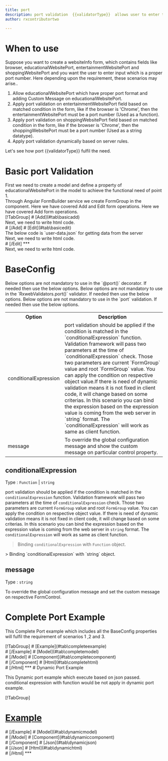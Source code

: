```yaml
---
title: port
description: port validation  {{validatorType}}  allows user to enter the input which is a valid port number.
author: rxcontributortwo

---
```

# When to use
Suppose you want to create a websiteInfo form, which contains fields like browser, educationalWebsitePort, entertainmentWebsitePort and shoppingWebsitePort and you want the user to enter input which is a proper port number. Here depending upon the requirement, these scenarios may arise..
<ol>
 <li>Allow educationalWebsitePort which have proper port format and adding Custom Message on educationalWebsitePort.</li>
 <li>Apply port validation on entertainmentWebsitePort field based on matched condition in the form, like if the browser is 'Chrome', then the entertainmentWebsitePort must be a port number (Used as a function).</li>
 <li>Apply port validation on shoppingWebsitePort field based on matched condition in the form, like if the browser is 'Chrome', then the    shoppingWebsitePort must be a port number (Used as a string datatype).</li>
 <data-scope scope="['decorator','validator']">
 <li>Apply port validation dynamically based on server rules.</li>
 </data-scope>
</ol>
Let's see how port  {{validatorType}}  fulfil the need.

# Basic port Validation
<data-scope scope="['decorator','template-driven']">
First we need to create a model and define a property of educationalWebsitePort in the model to achieve the functional need of point 1.
<div component="app-code" key="port-add-model"></div> 
</data-scope>
Through Angular FormBuilder service we create FormGroup in the component.
<data-scope scope="['decorator']">
Here we have covered Add and Edit form operations. 
</data-scope>

<data-scope scope="['validator','template-driven']">
Here we have covered Add form operations. 
</data-scope> 

<data-scope scope="['decorator']">
<div component="app-tabs" key="basic-operations"></div>
[!TabGroup]
# [Add](#tab\basicadd)
<div component="app-code" key="port-add-component"></div> 
Next, we need to write html code.
<div component="app-code" key="port-add-html"></div> 
<div component="app-example-runner" ref-component="app-port-add"></div>
# [/Add]
# [Edit](#tab\basicedit)
<div component="app-code" key="port-edit-component"></div>
The below code is `user-data.json` for getting data from the server 
<div component="app-code" key="port-edit-json"></div>  
Next, we need to write html code.
<div component="app-code" key="port-edit-html"></div> 
<div component="app-example-runner" ref-component="app-port-edit"></div>
# [/Edit]
***
</data-scope>

<data-scope scope="['validator','template-driven']">
<div component="app-code" key="port-add-component"></div> 
Next, we need to write html code.
<div component="app-code" key="port-add-html"></div> 
<div component="app-example-runner" ref-component="app-port-add"></div>
</data-scope>

# BaseConfig
<data-scope scope="['decorator']">
Below options are not mandatory to use in the `@port()` decorator. If needed then use the below options.
</data-scope>

<data-scope scope="['validator']">
Below options are not mandatory to use in the `RxwebValidators.port()` validator. If needed then use the below options.
</data-scope>

<data-scope scope="['template-driven']">
Below options are not mandatory to use in the `port` validation. If needed then use the below options.
</data-scope>

<table class="table table-bordered table-striped">
<tr><th>Option</th><th>Description</th></tr>
<tr><td><a  (click)='scrollTo("#conditionalExpression")' title="conditionalExpression">conditionalExpression</a></td><td>port validation should be applied if the condition is matched in the `conditionalExpression` function. Validation framework will pass two parameters at the time of `conditionalExpression` check. Those two parameters are current `FormGroup` value and root `FormGroup` value. You can apply the condition on respective object value.If there is need of dynamic validation means it is not fixed in client code, it will change based on some criterias. In this scenario you can bind the expression based on the expression value is coming from the web server in `string` format. The `conditionalExpression` will work as same as client function.</td></tr>
<tr><td><a  (click)='scrollTo("#message")' title="message">message</a></td><td>To override the global configuration message and show the custom message on particular control property.</td></tr>
</table>

## conditionalExpression 
Type :  `Function`  |  `string` 

port validation should be applied if the condition is matched in the `conditionalExpression` function. Validation framework will pass two parameters at the time of `conditionalExpression` check. Those two parameters are current `FormGroup` value and root `FormGroup` value. You can apply the condition on respective object value.
If there is need of dynamic validation means it is not fixed in client code, it will change based on some criterias. In this scenario you can bind the expression based on the expression value is coming from the web server in `string` format. The `conditionalExpression` will work as same as client function.

> Binding `conditionalExpression` with `Function` object.
<div component="app-code" key="port-conditionalExpressionExampleFunction-model"></div> 
> Binding `conditionalExpression` with `string` object.
<div component="app-code" key="port-conditionalExpressionExampleString-model"></div> 

<div component="app-example-runner" ref-component="app-port-conditionalExpression" title="port decorators with conditionalExpression" key="conditionalExpression"></div>

## message 
Type :  `string` 

To override the global configuration message and set the custom message on respective FormControl.

<div component="app-code" key="port-messageExample-model"></div> 
<div component="app-example-runner" ref-component="app-port-message" title="port decorators with message" key="message"></div>

# Complete Port Example

This Complete Port example which includes all the BaseConfig properties will fulfil the requirement of scenarios 1 ,2 and 3.

<div component="app-tabs" key="complete"></div>
[!TabGroup]
# [Example](#tab\completeexample)
<div component="app-example-runner" ref-component="app-port-complete"></div>
# [/Example]
<data-scope scope="['decorator','template-driven']">
# [Model](#tab\completemodel)
<div component="app-code" key="port-complete-model"></div> 
# [/Model]
</data-scope>
# [Component](#tab\completecomponent)
<div component="app-code" key="port-complete-component"></div> 
# [/Component]
# [Html](#tab\completehtml)
<div component="app-code" key="port-complete-html"></div> 
# [/Html]
***

<data-scope scope="['decorator','validator']">
# Dynamic Port Example

This Dynamic port example which execute based on json passed. conditional expression with function would be not apply in dynamic port example. 

<div component="app-tabs" key="dynamic"></div>

[!TabGroup]
# [Example](#tab\dynamicexample)
<div component="app-example-runner" ref-component="app-port-dynamic"></div>
# [/Example]
<data-scope scope="['decorator']">
# [Model](#tab\dynamicmodel)
<div component="app-code" key="port-dynamic-model"></div>
# [/Model]
</data-scope>
# [Component](#tab\dynamiccomponent)
<div component="app-code" key="port-dynamic-component"></div>
# [/Component]
# [Json](#tab\dynamicjson)
<div component="app-code" key="port-dynamic-json"></div>
# [/Json]
# [Html](#tab\dynamichtml)
<div component="app-code" key="port-dynamic-html"></div> 
# [/Html]
***
</data-scope>

